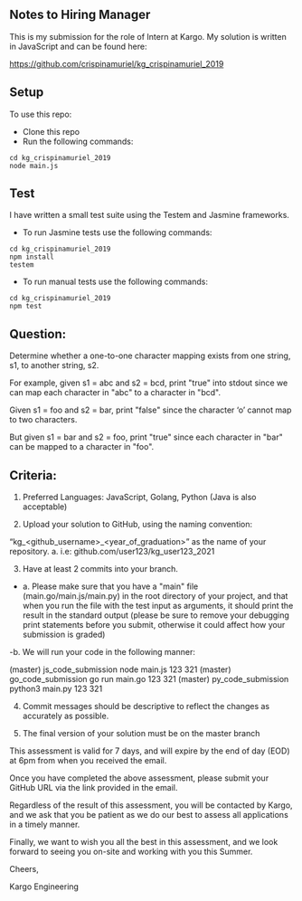 ## Notes to Hiring Manager

This is my submission for the role  of Intern at Kargo.
My solution is written in JavaScript and can be found here:

https://github.com/crispinamuriel/kg_crispinamuriel_2019

## Setup

To use this repo:

* Clone this repo
* Run the following commands:

```
cd kg_crispinamuriel_2019
node main.js
```
## Test

I have written a small test suite using the Testem and Jasmine frameworks.


* To run Jasmine tests use the following commands:

```
cd kg_crispinamuriel_2019
npm install
testem
```

* To run manual tests use the following commands:

```
cd kg_crispinamuriel_2019
npm test
```

## Question:
Determine whether a one-to-one character mapping exists from one string, s1, to another string,
s2.


For example, given s1 = abc and s2 = bcd, print "true" into stdout since we can map each character in "abc" to a character in "bcd".


Given s1 = foo and s2 = bar, print "false" since the character ‘o’ cannot map to two characters.

But given s1 = bar and s2 = foo, print "true" since each character in "bar" can be mapped to a character in "foo".

## Criteria:

1. Preferred Languages: JavaScript, Golang, Python (Java is also acceptable)

2. Upload your solution to GitHub, using the naming convention:

“kg_<github_username>_<year_of_graduation>” as the name of your
repository.
a. i.e: github.com/user123/kg_user123_2021

3. Have at least 2 commits into your branch.

- a. Please make sure that you have a "main" file (main.go/main.js/main.py)
in the root directory of your project, and that when you run the file with
the test input as arguments, it should print the result in the standard
output (please be sure to remove your debugging print statements
before you submit, otherwise it could affect how your submission is
graded)

 -b. We will run your code in the following manner:

(master) js_code_submission node main.js 123 321
(master) go_code_submission go run main.go 123 321
(master) py_code_submission python3 main.py 123 321

4. Commit messages should be descriptive to reflect the changes as accurately as possible.

5. The final version of your solution must be on the master branch

This assessment is valid for 7 days, and will expire by the end of day (EOD) at 6pm from when you received the email.

Once you have completed the above assessment, please submit your GitHub URL via the link provided in the email.

Regardless of the result of this assessment, you will be contacted by Kargo, and we ask that you be patient as we do our best to assess all applications in a timely manner.

Finally, we want to wish you all the best in this assessment, and we look forward to seeing you on-site and working with you this Summer.

Cheers,

Kargo Engineering
